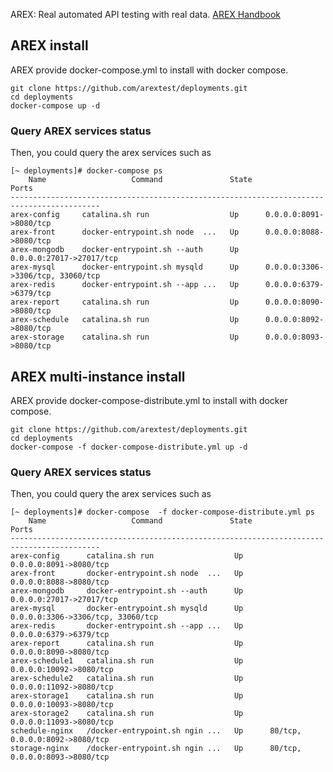 AREX: Real automated API testing with real data. [AREX Handbook](https://arextest.github.io/arex-doc/index.html)

## AREX install  
AREX provide docker-compose.yml to install with docker compose.

```
git clone https://github.com/arextest/deployments.git
cd deployments
docker-compose up -d
```  
### Query AREX services status  

Then, you could query the arex services such as    

```
[~ deployments]# docker-compose ps
    Name                   Command               State                 Ports              
------------------------------------------------------------------------------------------
arex-config     catalina.sh run                  Up      0.0.0.0:8091->8080/tcp           
arex-front      docker-entrypoint.sh node  ...   Up      0.0.0.0:8088->8080/tcp           
arex-mongodb    docker-entrypoint.sh --auth      Up      0.0.0.0:27017->27017/tcp         
arex-mysql      docker-entrypoint.sh mysqld      Up      0.0.0.0:3306->3306/tcp, 33060/tcp
arex-redis      docker-entrypoint.sh --app ...   Up      0.0.0.0:6379->6379/tcp           
arex-report     catalina.sh run                  Up      0.0.0.0:8090->8080/tcp           
arex-schedule   catalina.sh run                  Up      0.0.0.0:8092->8080/tcp           
arex-storage    catalina.sh run                  Up      0.0.0.0:8093->8080/tcp  
```
## AREX multi-instance install 
AREX provide docker-compose-distribute.yml to install with docker compose.

```
git clone https://github.com/arextest/deployments.git
cd deployments
docker-compose -f docker-compose-distribute.yml up -d
```  
### Query AREX services status  

Then, you could query the arex services such as    

```
[~ deployments]# docker-compose  -f docker-compose-distribute.yml ps
    Name                   Command               State                 Ports              
------------------------------------------------------------------------------------------
arex-config      catalina.sh run                  Up      0.0.0.0:8091->8080/tcp           
arex-front       docker-entrypoint.sh node  ...   Up      0.0.0.0:8088->8080/tcp           
arex-mongodb     docker-entrypoint.sh --auth      Up      0.0.0.0:27017->27017/tcp         
arex-mysql       docker-entrypoint.sh mysqld      Up      0.0.0.0:3306->3306/tcp, 33060/tcp
arex-redis       docker-entrypoint.sh --app ...   Up      0.0.0.0:6379->6379/tcp           
arex-report      catalina.sh run                  Up      0.0.0.0:8090->8080/tcp           
arex-schedule1   catalina.sh run                  Up      0.0.0.0:10092->8080/tcp          
arex-schedule2   catalina.sh run                  Up      0.0.0.0:11092->8080/tcp          
arex-storage1    catalina.sh run                  Up      0.0.0.0:10093->8080/tcp          
arex-storage2    catalina.sh run                  Up      0.0.0.0:11093->8080/tcp          
schedule-nginx   /docker-entrypoint.sh ngin ...   Up      80/tcp, 0.0.0.0:8092->8080/tcp   
storage-nginx    /docker-entrypoint.sh ngin ...   Up      80/tcp, 0.0.0.0:8093->8080/tcp   
```


